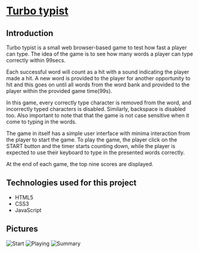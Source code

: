 # [Turbo typist](https://ladeyekun.github.io/typing-game/)

## Introduction

Turbo typist is a small web browser-based game to test how fast a player can 
type. The idea of the game is to see how many words a player can type 
correctly within 99secs. 

Each successful word will count as a hit with a sound indicating the player made
a hit. A new word is provided to the player for another opportunity to hit and 
this goes on until all words from the word bank and provided to the player 
within the provided game time(99s). 

In this game, every correctly type character is removed from the word, 
and incorrectly typed characters is disabled. Similarly, backspace is disabled
too. Also important to note that that the game is not case sensitive when it 
come to typing in the words.

The game in itself has a simple user interface with minima interaction from 
the player to start the game. To play the game, the player click on the START 
button and the timer starts counting down, while the player is expected to use 
their keyboard to type in the presented words correctly.

At the end of each game, the top nine scores are displayed.

## Technologies used for this project 
* HTML5
* CSS3
* JavaScript

## Pictures
![Start](https://ladeyekun.github.io/typing-game/assets/img/game-01.png)
![Playing](https://ladeyekun.github.io/typing-game/assets/img/game-02.png)
![Summary](https://ladeyekun.github.io/typing-game/assets/img/game-03.png)

